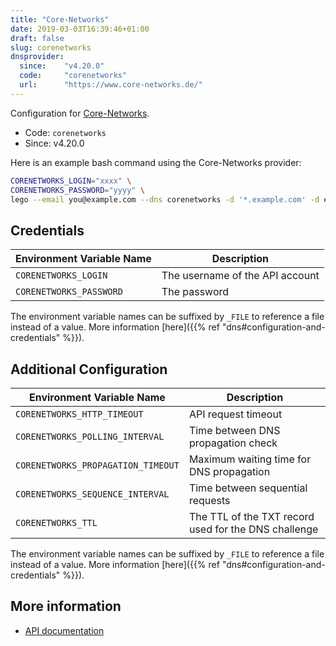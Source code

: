 ```yaml
---
title: "Core-Networks"
date: 2019-03-03T16:39:46+01:00
draft: false
slug: corenetworks
dnsprovider:
  since:    "v4.20.0"
  code:     "corenetworks"
  url:      "https://www.core-networks.de/"
---
```


<!-- THIS DOCUMENTATION IS AUTO-GENERATED. PLEASE DO NOT EDIT. -->
<!-- providers/dns/corenetworks/corenetworks.toml -->
<!-- THIS DOCUMENTATION IS AUTO-GENERATED. PLEASE DO NOT EDIT. -->


Configuration for [Core-Networks](https://www.core-networks.de/).


<!--more-->

- Code: `corenetworks`
- Since: v4.20.0


Here is an example bash command using the Core-Networks provider:

```bash
CORENETWORKS_LOGIN="xxxx" \
CORENETWORKS_PASSWORD="yyyy" \
lego --email you@example.com --dns corenetworks -d '*.example.com' -d example.com run
```




## Credentials

| Environment Variable Name | Description |
|-----------------------|-------------|
| `CORENETWORKS_LOGIN` | The username of the API account |
| `CORENETWORKS_PASSWORD` | The password |

The environment variable names can be suffixed by `_FILE` to reference a file instead of a value.
More information [here]({{% ref "dns#configuration-and-credentials" %}}).


## Additional Configuration

| Environment Variable Name | Description |
|--------------------------------|-------------|
| `CORENETWORKS_HTTP_TIMEOUT` | API request timeout |
| `CORENETWORKS_POLLING_INTERVAL` | Time between DNS propagation check |
| `CORENETWORKS_PROPAGATION_TIMEOUT` | Maximum waiting time for DNS propagation |
| `CORENETWORKS_SEQUENCE_INTERVAL` | Time between sequential requests |
| `CORENETWORKS_TTL` | The TTL of the TXT record used for the DNS challenge |

The environment variable names can be suffixed by `_FILE` to reference a file instead of a value.
More information [here]({{% ref "dns#configuration-and-credentials" %}}).




## More information

- [API documentation](https://beta.api.core-networks.de/doc/)

<!-- THIS DOCUMENTATION IS AUTO-GENERATED. PLEASE DO NOT EDIT. -->
<!-- providers/dns/corenetworks/corenetworks.toml -->
<!-- THIS DOCUMENTATION IS AUTO-GENERATED. PLEASE DO NOT EDIT. -->
